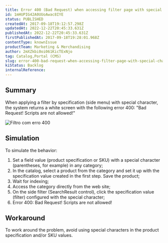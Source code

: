 ```yaml
---
title: Error 400 (Bad Request) when accessing filter page with special character in value
id: 1mHUPIG42A0UUoAwac8IYE
status: PUBLISHED
createdAt: 2017-09-18T19:12:57.298Z
updatedAt: 2022-12-22T20:45:33.631Z
publishedAt: 2022-12-22T20:45:33.631Z
firstPublishedAt: 2017-09-18T19:28:01.968Z
contentType: knownIssue
productTeam: Marketing & Merchandising
author: 2mXZkbi0oi061KicTExNjo
tag: Catalog,Portal (CMS)
slug: error-400-bad-request-when-accessing-filter-page-with-special-character-in-value
kiStatus: Backlog
internalReference: 
---
```


## Summary

When applying a filter by specification (side menu) with special character, the system returns a white screen with the following error 400: "Bad Request! Scripts are not allowed!"

![Filtro com erro 400](//images.contentful.com/alneenqid6w5/zFVBtySVCoYSoCqEQioOw/b0ac0afcad2eb753d0c02cf14850e087/erro_400.png)

## Simulation

To simulate the behavior:

1. Set a field value (product specification or SKU) with a special character (parentheses, for example) in any category;
2. In the catalog, select a product from the category and set it up with the specification value created in the first step. Save the product;
3. Wait for indexing;
4. Access the category directly from the web site;
5. On the side filter (SearchResult control), click the specification value (filter) configured with the special character;
6. Error 400: Bad Request! Scripts are not allowed!

## Workaround

To work around the problem, avoid using special characters in the product specification and/or SKU values.

